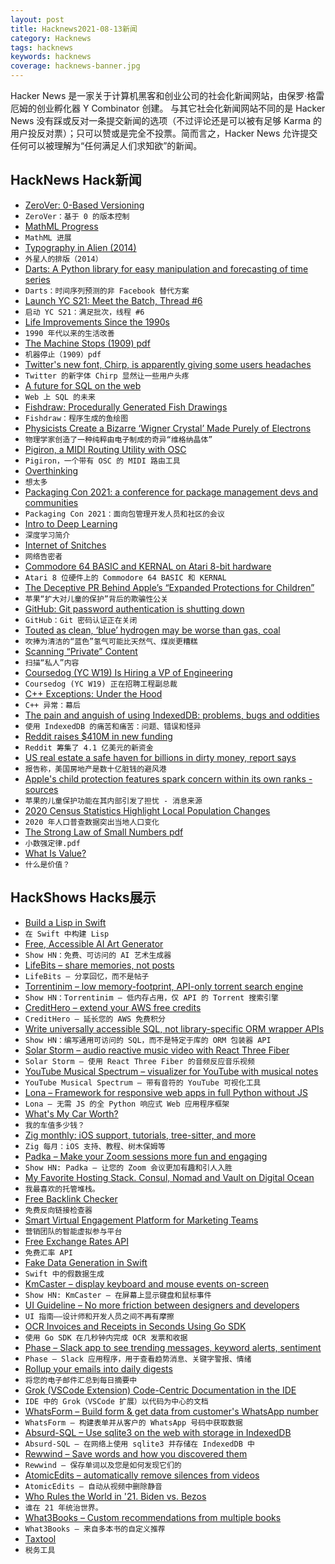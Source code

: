 ```yaml
---
layout: post
title: Hacknews2021-08-13新闻
category: Hacknews
tags: hacknews
keywords: hacknews
coverage: hacknews-banner.jpg
---
```


Hacker News 是一家关于计算机黑客和创业公司的社会化新闻网站，由保罗·格雷厄姆的创业孵化器 Y Combinator 创建。
与其它社会化新闻网站不同的是 Hacker News 没有踩或反对一条提交新闻的选项（不过评论还是可以被有足够 Karma 的用户投反对票）；只可以赞或是完全不投票。简而言之，Hacker News 允许提交任何可以被理解为“任何满足人们求知欲”的新闻。

## HackNews Hack新闻


- [ZeroVer: 0-Based Versioning](https://0ver.org/)
- `ZeroVer：基于 0 的版本控制`
- [MathML Progress](https://www.igalia.com/2021/08/09/MathML-Progress.html)
- `MathML 进展`
- [Typography in Alien (2014)](https://typesetinthefuture.com/2014/12/01/alien/)
- `外星人的排版（2014）`
- [Darts: A Python library for easy manipulation and forecasting of time series](https://github.com/unit8co/darts)
- `Darts：时间序列预测的非 Facebook 替代方案`
- [Launch YC S21: Meet the Batch, Thread #6](item?id=28156460)
- `启动 YC S21：满足批次，线程 #6`
- [Life Improvements Since the 1990s](https://www.gwern.net/Improvements)
- `1990 年代以来的生活改善`
- [The Machine Stops (1909) pdf](https://web.cs.ucdavis.edu/~rogaway/classes/188/materials/the%20machine%20stops.pdf)
- `机器停止（1909）pdf`
- [Twitter's new font, Chirp, is apparently giving some users headaches](https://www.cnet.com/news/twitters-new-font-chirp-is-apparently-giving-some-users-headaches/)
- `Twitter 的新字体 Chirp 显然让一些用户头疼`
- [A future for SQL on the web](https://jlongster.com/future-sql-web)
- `Web 上 SQL 的未来`
- [Fishdraw: Procedurally Generated Fish Drawings](https://fishdraw.glitch.me/)
- `Fishdraw：程序生成的鱼绘图`
- [Physicists Create a Bizarre ‘Wigner Crystal’ Made Purely of Electrons](https://www.quantamagazine.org/physicists-create-a-bizarre-wigner-crystal-made-purely-of-electrons-20210812/)
- `物理学家创造了一种纯粹由电子制成的奇异“维格纳晶体”`
- [Pigiron, a MIDI Routing Utility with OSC](https://github.com/plewto/Pigiron)
- `Pigiron，一个带有 OSC 的 MIDI 路由工具`
- [Overthinking](https://kerkour.com/blog/overthinking/)
- `想太多`
- [Packaging Con 2021: a conference for package management devs and communities](https://packaging-con.org/)
- `Packaging Con 2021：面向包管理开发人员和社区的会议`
- [Intro to Deep Learning](https://sebastianraschka.com/blog/2021/dl-course.html)
- `深度学习简介`
- [Internet of Snitches](https://puri.sm/posts/internet-of-snitches/)
- `网络告密者`
- [Commodore 64 BASIC and KERNAL on Atari 8-bit hardware](https://github.com/unbibium/atari64)
- `Atari 8 位硬件上的 Commodore 64 BASIC 和 KERNAL`
- [The Deceptive PR Behind Apple’s “Expanded Protections for Children”](https://piotr.is/2021/08/12/apple-csam/)
- `苹果“扩大对儿童的保护”背后的欺骗性公关`
- [GitHub: Git password authentication is shutting down](https://github.blog/changelog/2021-08-12-git-password-authentication-is-shutting-down/)
- `GitHub：Git 密码认证正在关闭`
- [Touted as clean, ‘blue’ hydrogen may be worse than gas, coal](https://onlinelibrary.wiley.com/doi/10.1002/ese3.956)
- `吹捧为清洁的“蓝色”氢气可能比天然气、煤炭更糟糕`
- [Scanning “Private” Content](https://lwn.net/SubscriberLink/865756/a7f67aaa8ea52862/)
- `扫描“私人”内容`
- [Coursedog (YC W19) Is Hiring a VP of Engineering](item?id=28161397)
- `Coursedog (YC W19) 正在招聘工程副总裁`
- [C++ Exceptions: Under the Hood](https://monkeywritescode.blogspot.com/p/c-exceptions-under-hood.html)
- `C++ 异常：幕后`
- [The pain and anguish of using IndexedDB: problems, bugs and oddities](https://gist.github.com/pesterhazy/4de96193af89a6dd5ce682ce2adff49a)
- `使用 IndexedDB 的痛苦和痛苦：问题、错误和怪异`
- [Reddit raises $410M in new funding](https://www.nytimes.com/2021/08/12/technology/reddit-new-funding.html)
- `Reddit 筹集了 4.1 亿美元的新资金`
- [US real estate a safe haven for billions in dirty money, report says](https://www.icij.org/investigations/fincen-files/a-kleptocrats-dream-us-real-estate-a-safe-haven-for-billions-in-dirty-money-report-says)
- `报告称，美国房地产是数十亿脏钱的避风港`
- [Apple's child protection features spark concern within its own ranks -sources](https://www.reuters.com/technology/exclusive-apples-child-protection-features-spark-concern-within-its-own-ranks-2021-08-12/)
- `苹果的儿童保护功能在其内部引发了担忧 - 消息来源`
- [2020 Census Statistics Highlight Local Population Changes](https://www.census.gov/newsroom/press-releases/2021/population-changes-nations-diversity.html)
- `2020 年人口普查数据突出当地人口变化`
- [The Strong Law of Small Numbers pdf](https://www.maa.org/sites/default/files/pdf/upload_library/22/Ford/Guy697-712.pdf)
- `小数强定律.pdf`
- [What Is Value?](https://dwyer.co.za/what-is-value.html)
- `什么是价值？`


## HackShows Hacks展示

- [ Build a Lisp in Swift](https://github.com/codr7/swifties-repl)
- `在 Swift 中构建 Lisp`
- [ Free, Accessible AI Art Generator](https://colab.research.google.com/drive/1n_xrgKDlGQcCF6O-eL3NOd_x4NSqAUjK)
- `Show HN：免费、可访问的 AI 艺术生成器`
- [ LifeBits – share memories, not posts](https://lifebits.app)
- `LifeBits – 分享回忆，而不是帖子`
- [ Torrentinim – low memory-footprint, API-only torrent search engine](https://github.com/sergiotapia/torrentinim)
- `Show HN：Torrentinim – 低内存占用，仅 API 的 Torrent 搜索引擎`
- [ CreditHero – extend your AWS free credits](https://credithero.io)
- `CreditHero – 延长您的 AWS 免费积分`
- [ Write universally accessible SQL, not library-specific ORM wrapper APIs](https://github.com/craigmichaelmartin/pure-orm)
- `Show HN：编写通用可访问的 SQL，而不是特定于库的 ORM 包装器 API`
- [ Solar Storm – audio reactive music video with React Three Fiber](https://solarstorm.netlify.app/)
- `Solar Storm – 使用 React Three Fiber 的音频反应音乐视频`
- [ YouTube Musical Spectrum – visualizer for YouTube with musical notes](https://github.com/mfcc64/youtube-musical-spectrum)
- `YouTube Musical Spectrum – 带有音符的 YouTube 可视化工具`
- [ Lona – Framework for responsive web apps in full Python without JS](http://lona-web.org)
- `Lona – 无需 JS 的全 Python 响应式 Web 应用程序框架`
- [ What's My Car Worth?](https://driverbase.com/sell)
- `我的车值多少钱？`
- [ Zig monthly: iOS support, tutorials, tree-sitter, and more](https://zigmonthly.org/letters/2021/august)
- `Zig 每月：iOS 支持、教程、树木保姆等`
- [ Padka – Make your Zoom sessions more fun and engaging](https://www.padka.com/)
- `Show HN: Padka – 让您的 Zoom 会议更加有趣和引人入胜`
- [ My Favorite Hosting Stack. Consul, Nomad and Vault on Digital Ocean](https://github.com/fmeringdal/do-hashicorp-cluster)
- `我最喜欢的托管堆栈。`
- [ Free Backlink Checker](https://postbag.co/tools/backlink-checker/)
- `免费反向链接检查器`
- [ Smart Virtual Engagement Platform for Marketing Teams](https://wwww.goevex.com)
- `营销团队的智能虚拟参与平台`
- [ Free Exchange Rates API](https://github.com/Formicka/exchangerate.host)
- `免费汇率 API`
- [ Fake Data Generation in Swift](https://github.com/onmyway133/EasyFake)
- `Swift 中的假数据生成`
- [ KmCaster – display keyboard and mouse events on-screen](https://github.com/DaveJarvis/kmcaster)
- `Show HN: KmCaster – 在屏幕上显示键盘和鼠标事件`
- [ UI Guideline – No more friction between designers and developers](https://www.uiguideline.com)
- `UI 指南——设计师和开发人员之间不再有摩擦`
- [ OCR Invoices and Receipts in Seconds Using Go SDK](item?id=28144439)
- `使用 Go SDK 在几秒钟内完成 OCR 发票和收据`
- [ Phase – Slack app to see trending messages, keyword alerts, sentiment](https://phasecrm.com/)
- `Phase – Slack 应用程序，用于查看趋势消息、关键字警报、情绪`
- [ Rollup your emails into daily digests](https://leavemealone.app/rollups/)
- `将您的电子邮件汇总到每日摘要中`
- [ Grok (VSCode Extension) Code-Centric Documentation in the IDE](https://www.trygrok.com/)
- `IDE 中的 Grok（VSCode 扩展）以代码为中心的文档`
- [ WhatsForm – Build form & get data from customer's WhatsApp number](https://whatsform.com)
- `WhatsForm – 构建表单并从客户的 WhatsApp 号码中获取数据`
- [ Absurd-SQL – Use sqlite3 on the web with storage in IndexedDB](https://github.com/jlongster/absurd-sql)
- `Absurd-SQL – 在网络上使用 sqlite3 并存储在 IndexedDB 中`
- [ Rewwind – Save words and how you discovered them](https://rewwind.co)
- `Rewwind – 保存单词以及您是如何发现它们的`
- [ AtomicEdits – automatically remove silences from videos](https://github.com/SuboptimalEng/AtomicEdits)
- `AtomicEdits – 自动从视频中删除静音`
- [ Who Rules the World in '21. Biden vs. Bezos](https://www.smallgiants.agency/who-rules-the-world)
- `谁在 21 年统治世界。`
- [ What3Books – Custom recommendations from multiple books](https://what3books.com/)
- `What3Books – 来自多本书的自定义推荐`
- [ Taxtool](https://github.com/TimDaub/taxtool)
- `税务工具`

